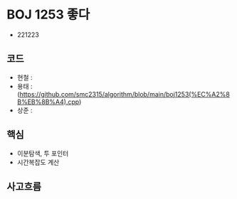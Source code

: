 # BOJ 1253 좋다
- 221223
## 코드
- 현철 : 
- 용태 : (https://github.com/smc2315/algorithm/blob/main/boj1253(%EC%A2%8B%EB%8B%A4).cpp)
- 상준 :
## 핵심
- 이분탐색, 투 포인터
- 시간복잡도 계산
## 사고흐름

